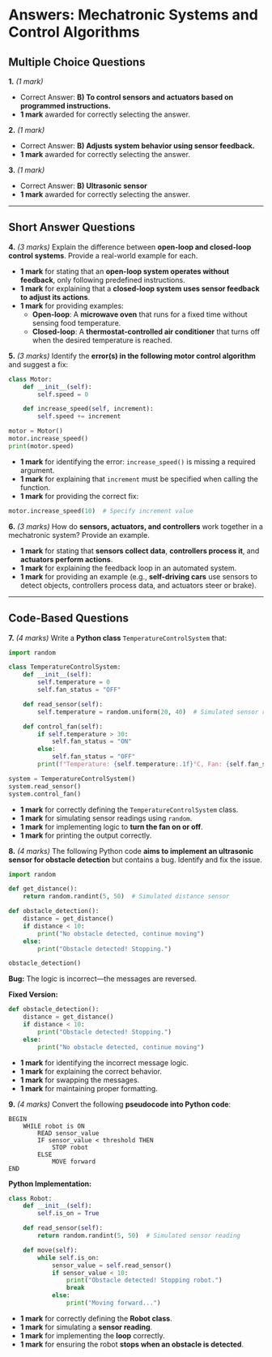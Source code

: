 # **Answers: Mechatronic Systems and Control Algorithms**

## **Multiple Choice Questions**

**1.** *(1 mark)*  
- Correct Answer: **B) To control sensors and actuators based on programmed instructions.**  
- **1 mark** awarded for correctly selecting the answer.  

**2.** *(1 mark)*  
- Correct Answer: **B) Adjusts system behavior using sensor feedback.**  
- **1 mark** awarded for correctly selecting the answer.  

**3.** *(1 mark)*  
- Correct Answer: **B) Ultrasonic sensor**  
- **1 mark** awarded for correctly selecting the answer.  

---

## **Short Answer Questions**

**4.** *(3 marks)* Explain the difference between **open-loop and closed-loop control systems**. Provide a real-world example for each.
- **1 mark** for stating that an **open-loop system operates without feedback**, only following predefined instructions.
- **1 mark** for explaining that a **closed-loop system uses sensor feedback to adjust its actions**.
- **1 mark** for providing examples:
  - **Open-loop**: A **microwave oven** that runs for a fixed time without sensing food temperature.
  - **Closed-loop**: A **thermostat-controlled air conditioner** that turns off when the desired temperature is reached.

**5.** *(3 marks)* Identify the **error(s) in the following motor control algorithm** and suggest a fix:
```python
class Motor:
    def __init__(self):
        self.speed = 0

    def increase_speed(self, increment):
        self.speed += increment

motor = Motor()
motor.increase_speed()
print(motor.speed)
```
- **1 mark** for identifying the error: `increase_speed()` is missing a required argument.
- **1 mark** for explaining that `increment` must be specified when calling the function.
- **1 mark** for providing the correct fix:
```python
motor.increase_speed(10)  # Specify increment value
```

**6.** *(3 marks)* How do **sensors, actuators, and controllers** work together in a mechatronic system? Provide an example.
- **1 mark** for stating that **sensors collect data**, **controllers process it**, and **actuators perform actions**.
- **1 mark** for explaining the feedback loop in an automated system.
- **1 mark** for providing an example (e.g., **self-driving cars** use sensors to detect objects, controllers process data, and actuators steer or brake).

---

## **Code-Based Questions**

**7.** *(4 marks)* Write a **Python class** `TemperatureControlSystem` that:
```python
import random

class TemperatureControlSystem:
    def __init__(self):
        self.temperature = 0
        self.fan_status = "OFF"

    def read_sensor(self):
        self.temperature = random.uniform(20, 40)  # Simulated sensor reading

    def control_fan(self):
        if self.temperature > 30:
            self.fan_status = "ON"
        else:
            self.fan_status = "OFF"
        print(f"Temperature: {self.temperature:.1f}°C, Fan: {self.fan_status}")

system = TemperatureControlSystem()
system.read_sensor()
system.control_fan()
```
- **1 mark** for correctly defining the `TemperatureControlSystem` class.
- **1 mark** for simulating sensor readings using `random`.
- **1 mark** for implementing logic to **turn the fan on or off**.
- **1 mark** for printing the output correctly.

**8.** *(4 marks)* The following Python code **aims to implement an ultrasonic sensor for obstacle detection** but contains a bug. Identify and fix the issue.
```python
import random

def get_distance():
    return random.randint(5, 50)  # Simulated distance sensor

def obstacle_detection():
    distance = get_distance()
    if distance < 10:
        print("No obstacle detected, continue moving")
    else:
        print("Obstacle detected! Stopping.")

obstacle_detection()
```
**Bug:** The logic is incorrect—the messages are reversed.

**Fixed Version:**
```python
def obstacle_detection():
    distance = get_distance()
    if distance < 10:
        print("Obstacle detected! Stopping.")
    else:
        print("No obstacle detected, continue moving")
```
- **1 mark** for identifying the incorrect message logic.
- **1 mark** for explaining the correct behavior.
- **1 mark** for swapping the messages.
- **1 mark** for maintaining proper formatting.

**9.** *(4 marks)* Convert the following **pseudocode into Python code**:
```
BEGIN
    WHILE robot is ON
        READ sensor_value
        IF sensor_value < threshold THEN
            STOP robot
        ELSE
            MOVE forward
END
```
**Python Implementation:**
```python
class Robot:
    def __init__(self):
        self.is_on = True

    def read_sensor(self):
        return random.randint(5, 50)  # Simulated sensor reading

    def move(self):
        while self.is_on:
            sensor_value = self.read_sensor()
            if sensor_value < 10:
                print("Obstacle detected! Stopping robot.")
                break
            else:
                print("Moving forward...")
```
- **1 mark** for correctly defining the **Robot class**.
- **1 mark** for simulating a **sensor reading**.
- **1 mark** for implementing the **loop** correctly.
- **1 mark** for ensuring the robot **stops when an obstacle is detected**.

